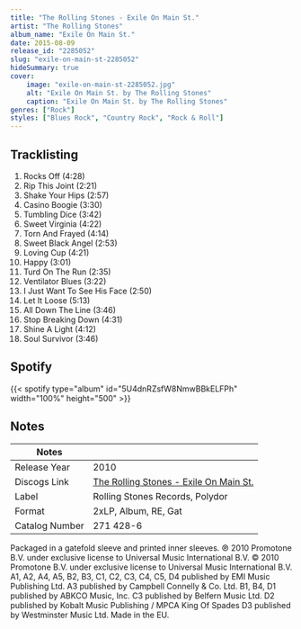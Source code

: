 ```yaml
---
title: "The Rolling Stones - Exile On Main St."
artist: "The Rolling Stones"
album_name: "Exile On Main St."
date: 2015-08-09
release_id: "2285052"
slug: "exile-on-main-st-2285052"
hideSummary: true
cover:
    image: "exile-on-main-st-2285052.jpg"
    alt: "Exile On Main St. by The Rolling Stones"
    caption: "Exile On Main St. by The Rolling Stones"
genres: ["Rock"]
styles: ["Blues Rock", "Country Rock", "Rock & Roll"]
---
```

## Tracklisting
1. Rocks Off (4:28)
2. Rip This Joint (2:21)
3. Shake Your Hips (2:57)
4. Casino Boogie (3:30)
5. Tumbling Dice (3:42)
6. Sweet Virginia (4:22)
7. Torn And Frayed (4:14)
8. Sweet Black Angel (2:53)
9. Loving Cup (4:21)
10. Happy (3:01)
11. Turd On The Run (2:35)
12. Ventilator Blues (3:22)
13. I Just Want To See His Face (2:50)
14. Let It Loose (5:13)
15. All Down The Line (3:46)
16. Stop Breaking Down (4:31)
17. Shine A Light (4:12)
18. Soul Survivor (3:46)
## Spotify
{{< spotify type="album" id="5U4dnRZsfW8NmwBBkELFPh" width="100%" height="500" >}}


## Notes
| Notes          |             |
| ---------------| ----------- |
| Release Year   | 2010 |
| Discogs Link   | [The Rolling Stones - Exile On Main St.](https://www.discogs.com/release/2285052-The-Rolling-Stones-Exile-On-Main-St) |
| Label          | Rolling Stones Records, Polydor |
| Format         | 2xLP, Album, RE, Gat |
| Catalog Number | 271 428-6 |

Packaged in a gatefold sleeve and printed inner sleeves.  ℗ 2010 Promotone B.V. under exclusive license to Universal Music International B.V. © 2010 Promotone B.V. under exclusive license to Universal Music International B.V.  A1, A2, A4, A5, B2, B3, C1, C2, C3, C4, C5, D4 published by EMI Music Publishing Ltd. A3 published by Campbell Connelly & Co. Ltd. B1, B4, D1 published by ABKCO Music, Inc. C3 published by Belfern Music Ltd. D2 published by Kobalt Music Publishing / MPCA King Of Spades D3 published by Westminster Music Ltd.  Made in the EU. 
